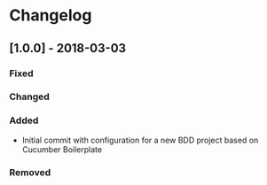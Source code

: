# Changelog

## [1.0.0] - 2018-03-03
### Fixed

### Changed

### Added
- Initial commit with configuration for a new BDD project based on Cucumber Boilerplate

### Removed
